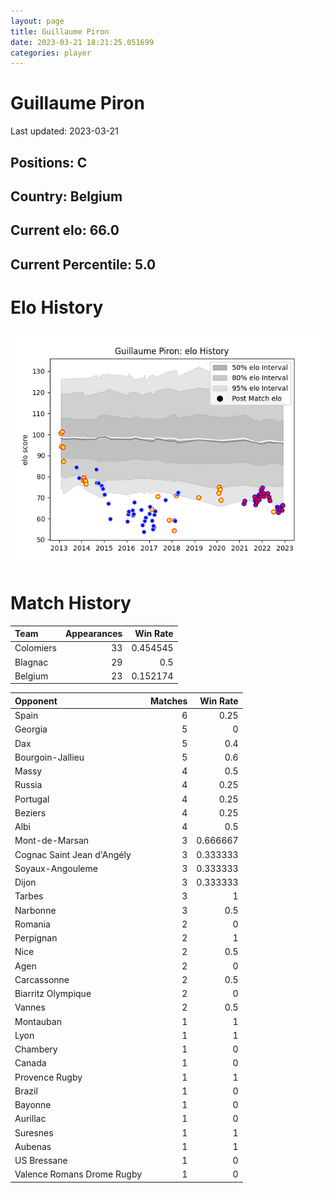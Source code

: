 ```yaml
---  
layout: page  
title: Guillaume Piron  
date: 2023-03-21 18:21:25.051699  
categories: player  
---
```

# Guillaume Piron


Last updated: 2023-03-21
## Positions: C

## Country: Belgium

## Current elo: 66.0

## Current Percentile: 5.0

# Elo History


![elo history](history_GuillaumePiron.png)
# Match History


| Team      |   Appearances |   Win Rate |
|:----------|--------------:|-----------:|
| Colomiers |            33 |   0.454545 |
| Blagnac   |            29 |   0.5      |
| Belgium   |            23 |   0.152174 |

| Opponent                   |   Matches |   Win Rate |
|:---------------------------|----------:|-----------:|
| Spain                      |         6 |   0.25     |
| Georgia                    |         5 |   0        |
| Dax                        |         5 |   0.4      |
| Bourgoin-Jallieu           |         5 |   0.6      |
| Massy                      |         4 |   0.5      |
| Russia                     |         4 |   0.25     |
| Portugal                   |         4 |   0.25     |
| Beziers                    |         4 |   0.25     |
| Albi                       |         4 |   0.5      |
| Mont-de-Marsan             |         3 |   0.666667 |
| Cognac Saint Jean d'Angély |         3 |   0.333333 |
| Soyaux-Angouleme           |         3 |   0.333333 |
| Dijon                      |         3 |   0.333333 |
| Tarbes                     |         3 |   1        |
| Narbonne                   |         3 |   0.5      |
| Romania                    |         2 |   0        |
| Perpignan                  |         2 |   1        |
| Nice                       |         2 |   0.5      |
| Agen                       |         2 |   0        |
| Carcassonne                |         2 |   0.5      |
| Biarritz Olympique         |         2 |   0        |
| Vannes                     |         2 |   0.5      |
| Montauban                  |         1 |   1        |
| Lyon                       |         1 |   1        |
| Chambery                   |         1 |   0        |
| Canada                     |         1 |   0        |
| Provence Rugby             |         1 |   1        |
| Brazil                     |         1 |   0        |
| Bayonne                    |         1 |   0        |
| Aurillac                   |         1 |   0        |
| Suresnes                   |         1 |   1        |
| Aubenas                    |         1 |   1        |
| US Bressane                |         1 |   0        |
| Valence Romans Drome Rugby |         1 |   0        |